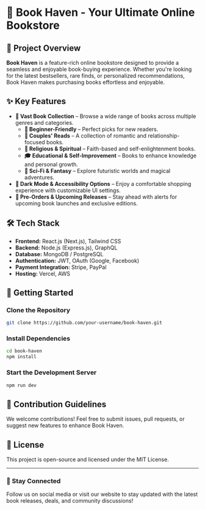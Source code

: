 # 🛒 Book Haven - Your Ultimate Online Bookstore

## 🎯 Project Overview
**Book Haven** is a feature-rich online bookstore designed to provide a seamless and enjoyable book-buying experience. Whether you're looking for the latest bestsellers, rare finds, or personalized recommendations, Book Haven makes purchasing books effortless and enjoyable.

## ✨ Key Features

- **📖 Vast Book Collection** – Browse a wide range of books across multiple genres and categories.
  - **📘 Beginner-Friendly** – Perfect picks for new readers.
  - **💑 Couples' Reads** – A collection of romantic and relationship-focused books.
  - **🙏 Religious & Spiritual** – Faith-based and self-enlightenment books.
  - **🎓 Educational & Self-Improvement** – Books to enhance knowledge and personal growth.
  - **🔬 Sci-Fi & Fantasy** – Explore futuristic worlds and magical adventures.
- **🌙 Dark Mode & Accessibility Options** – Enjoy a comfortable shopping experience with customizable UI settings.
- **📅 Pre-Orders & Upcoming Releases** – Stay ahead with alerts for upcoming book launches and exclusive editions.

## 🛠️ Tech Stack
- **Frontend:** React.js (Next.js), Tailwind CSS
- **Backend:** Node.js (Express.js), GraphQL
- **Database:** MongoDB / PostgreSQL
- **Authentication:** JWT, OAuth (Google, Facebook)
- **Payment Integration:** Stripe, PayPal
- **Hosting:** Vercel, AWS

## 🚀 Getting Started
### Clone the Repository
```sh
git clone https://github.com/your-username/book-haven.git
```
### Install Dependencies
```sh
cd book-haven
npm install
```
### Start the Development Server
```sh
npm run dev
```

## 🤝 Contribution Guidelines
We welcome contributions! Feel free to submit issues, pull requests, or suggest new features to enhance Book Haven.

## 📜 License
This project is open-source and licensed under the MIT License.

---
### 📩 Stay Connected
Follow us on social media or visit our website to stay updated with the latest book releases, deals, and community discussions!

